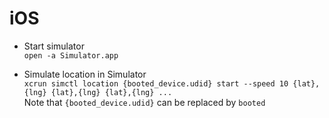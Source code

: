 # iOS

- Start simulator  
  `open -a Simulator.app`

- Simulate location in Simulator  
  `xcrun simctl location {booted_device.udid} start --speed 10 {lat},{lng} {lat},{lng} {lat},{lng} ...`   
  Note that `{booted_device.udid}` can be replaced by `booted`